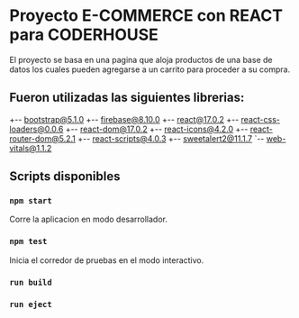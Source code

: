 # Proyecto E-COMMERCE con REACT para CODERHOUSE

El proyecto se basa en una pagina que aloja productos de una base de datos los cuales pueden agregarse a un carrito para proceder a su compra.

## Fueron utilizadas las siguientes librerias:

+-- bootstrap@5.1.0
+-- firebase@8.10.0
+-- react@17.0.2
+-- react-css-loaders@0.0.6
+-- react-dom@17.0.2
+-- react-icons@4.2.0
+-- react-router-dom@5.2.1
+-- react-scripts@4.0.3
+-- sweetalert2@11.1.7
`-- web-vitals@1.1.2

## Scripts disponibles

### `npm start`

Corre la aplicacion en modo desarrollador.

### `npm test`

Inicia el corredor de pruebas en el modo interactivo.

### `run build`

### `run eject`
